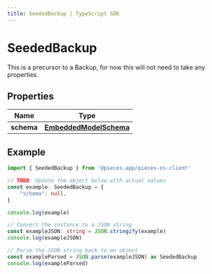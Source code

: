 ```yaml
---
title: SeededBackup | TypeScript SDK
---
```



# SeededBackup

This is a precursor to a Backup, for now this will not need to take any properties.

## Properties

Name | Type
------------ | -------------
**schema** | [**EmbeddedModelSchema**](EmbeddedModelSchema)

## Example

```typescript
import { SeededBackup } from '@pieces.app/pieces-os-client'

// TODO: Update the object below with actual values
const example: SeededBackup = {
    "schema": null,
}

console.log(example)

// Convert the instance to a JSON string
const exampleJSON: string = JSON.stringify(example)
console.log(exampleJSON)

// Parse the JSON string back to an object
const exampleParsed = JSON.parse(exampleJSON) as SeededBackup
console.log(exampleParsed)
```



